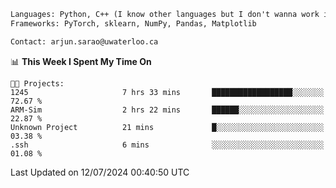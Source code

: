 ```txt
Languages: Python, C++ (I know other languages but I don't wanna work in em)
Frameworks: PyTorch, sklearn, NumPy, Pandas, Matplotlib

Contact: arjun.sarao@uwaterloo.ca
```

<!--START_SECTION:waka-->
📊 **This Week I Spent My Time On** 

```text
🐱‍💻 Projects: 
1245                     7 hrs 33 mins       ██████████████████░░░░░░░   72.67 % 
ARM-Sim                  2 hrs 22 mins       ██████░░░░░░░░░░░░░░░░░░░   22.87 % 
Unknown Project          21 mins             █░░░░░░░░░░░░░░░░░░░░░░░░   03.38 % 
.ssh                     6 mins              ░░░░░░░░░░░░░░░░░░░░░░░░░   01.08 % 
```


 Last Updated on 12/07/2024 00:40:50 UTC
<!--END_SECTION:waka-->
